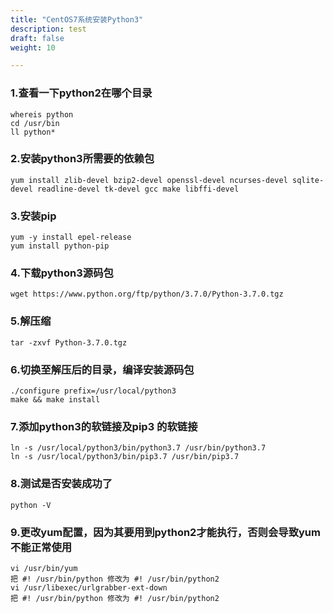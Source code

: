 ```yaml
---
title: "CentOS7系统安装Python3"
description: test
draft: false
weight: 10

---
```


### 1.查看一下python2在哪个目录

```
whereis python
cd /usr/bin
ll python*
```

### 2.安装python3所需要的依赖包

```
yum install zlib-devel bzip2-devel openssl-devel ncurses-devel sqlite-devel readline-devel tk-devel gcc make libffi-devel
```

### 3.安装pip

```
yum -y install epel-release 
yum install python-pip
```

### 4.下载python3源码包

```
wget https://www.python.org/ftp/python/3.7.0/Python-3.7.0.tgz
```

### 5.解压缩

```
tar -zxvf Python-3.7.0.tgz
```

### 6.切换至解压后的目录，编译安装源码包

```
./configure prefix=/usr/local/python3 
make && make install
```

### 7.添加python3的软链接及pip3 的软链接 

```
ln -s /usr/local/python3/bin/python3.7 /usr/bin/python3.7 
ln -s /usr/local/python3/bin/pip3.7 /usr/bin/pip3.7
```

### 8.测试是否安装成功了 

```
python -V
```

### 9.更改yum配置，因为其要用到python2才能执行，否则会导致yum不能正常使用

```
vi /usr/bin/yum 
把 #! /usr/bin/python 修改为 #! /usr/bin/python2 
vi /usr/libexec/urlgrabber-ext-down 
把 #! /usr/bin/python 修改为 #! /usr/bin/python2
```

